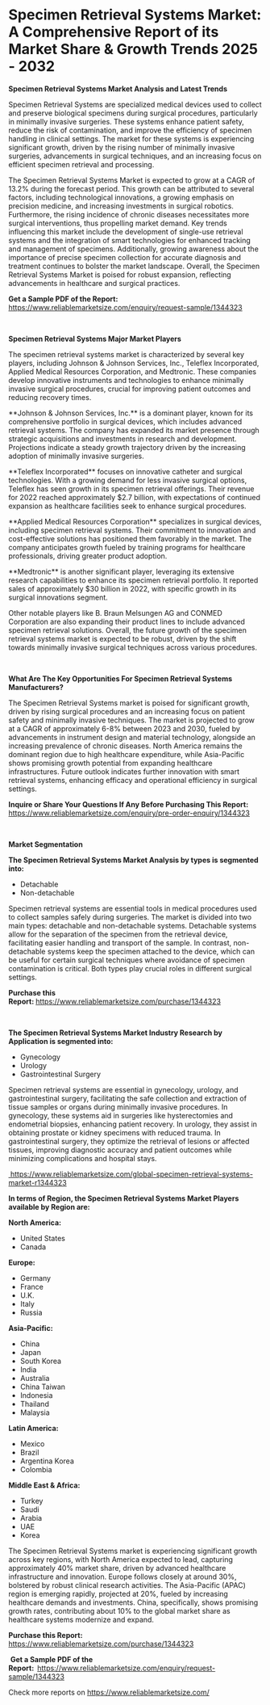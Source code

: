 <p><h1>Specimen Retrieval Systems Market: A Comprehensive Report of its Market Share & Growth Trends 2025 - 2032</h1></p><p><strong>Specimen Retrieval Systems Market Analysis and Latest Trends</strong></p>
<p><p>Specimen Retrieval Systems are specialized medical devices used to collect and preserve biological specimens during surgical procedures, particularly in minimally invasive surgeries. These systems enhance patient safety, reduce the risk of contamination, and improve the efficiency of specimen handling in clinical settings. The market for these systems is experiencing significant growth, driven by the rising number of minimally invasive surgeries, advancements in surgical techniques, and an increasing focus on efficient specimen retrieval and processing.</p><p>The Specimen Retrieval Systems Market is expected to grow at a CAGR of 13.2% during the forecast period. This growth can be attributed to several factors, including technological innovations, a growing emphasis on precision medicine, and increasing investments in surgical robotics. Furthermore, the rising incidence of chronic diseases necessitates more surgical interventions, thus propelling market demand. Key trends influencing this market include the development of single-use retrieval systems and the integration of smart technologies for enhanced tracking and management of specimens. Additionally, growing awareness about the importance of precise specimen collection for accurate diagnosis and treatment continues to bolster the market landscape. Overall, the Specimen Retrieval Systems Market is poised for robust expansion, reflecting advancements in healthcare and surgical practices.</p></p>
<p><strong>Get a Sample PDF of the Report:&nbsp;</strong> <a href="https://www.reliablemarketsize.com/enquiry/request-sample/1344323?utm_campaign=3563&utm_medium=2&utm_source=Github&utm_content=ia&utm_term=24032025&utm_id=specimen-retrieval-systems">https://www.reliablemarketsize.com/enquiry/request-sample/1344323</a></p>
<p>&nbsp;</p>
<p><strong>Specimen Retrieval Systems Major Market Players</strong></p>
<p><p>The specimen retrieval systems market is characterized by several key players, including Johnson & Johnson Services, Inc., Teleflex Incorporated, Applied Medical Resources Corporation, and Medtronic. These companies develop innovative instruments and technologies to enhance minimally invasive surgical procedures, crucial for improving patient outcomes and reducing recovery times.</p><p>**Johnson & Johnson Services, Inc.** is a dominant player, known for its comprehensive portfolio in surgical devices, which includes advanced retrieval systems. The company has expanded its market presence through strategic acquisitions and investments in research and development. Projections indicate a steady growth trajectory driven by the increasing adoption of minimally invasive surgeries.</p><p>**Teleflex Incorporated** focuses on innovative catheter and surgical technologies. With a growing demand for less invasive surgical options, Teleflex has seen growth in its specimen retrieval offerings. Their revenue for 2022 reached approximately $2.7 billion, with expectations of continued expansion as healthcare facilities seek to enhance surgical procedures.</p><p>**Applied Medical Resources Corporation** specializes in surgical devices, including specimen retrieval systems. Their commitment to innovation and cost-effective solutions has positioned them favorably in the market. The company anticipates growth fueled by training programs for healthcare professionals, driving greater product adoption.</p><p>**Medtronic** is another significant player, leveraging its extensive research capabilities to enhance its specimen retrieval portfolio. It reported sales of approximately $30 billion in 2022, with specific growth in its surgical innovations segment.</p><p>Other notable players like B. Braun Melsungen AG and CONMED Corporation are also expanding their product lines to include advanced specimen retrieval solutions. Overall, the future growth of the specimen retrieval systems market is expected to be robust, driven by the shift towards minimally invasive surgical techniques across various procedures.</p></p>
<p>&nbsp;</p>
<p><strong>What Are The Key Opportunities For Specimen Retrieval Systems Manufacturers?</strong></p>
<p><p>The Specimen Retrieval Systems market is poised for significant growth, driven by rising surgical procedures and an increasing focus on patient safety and minimally invasive techniques. The market is projected to grow at a CAGR of approximately 6-8% between 2023 and 2030, fueled by advancements in instrument design and material technology, alongside an increasing prevalence of chronic diseases. North America remains the dominant region due to high healthcare expenditure, while Asia-Pacific shows promising growth potential from expanding healthcare infrastructures. Future outlook indicates further innovation with smart retrieval systems, enhancing efficacy and operational efficiency in surgical settings.</p></p>
<p><strong>Inquire or Share Your Questions If Any Before Purchasing This Report:</strong> <a href="https://www.reliablemarketsize.com/enquiry/pre-order-enquiry/1344323?utm_campaign=3563&utm_medium=2&utm_source=Github&utm_content=ia&utm_term=24032025&utm_id=specimen-retrieval-systems">https://www.reliablemarketsize.com/enquiry/pre-order-enquiry/1344323</a></p>
<p>&nbsp;</p>
<p><strong>Market Segmentation</strong></p>
<p><strong>The Specimen Retrieval Systems Market Analysis by types is segmented into:</strong></p>
<p><ul><li>Detachable</li><li>Non-detachable</li></ul></p>
<p><p>Specimen retrieval systems are essential tools in medical procedures used to collect samples safely during surgeries. The market is divided into two main types: detachable and non-detachable systems. Detachable systems allow for the separation of the specimen from the retrieval device, facilitating easier handling and transport of the sample. In contrast, non-detachable systems keep the specimen attached to the device, which can be useful for certain surgical techniques where avoidance of specimen contamination is critical. Both types play crucial roles in different surgical settings.</p></p>
<p><strong>Purchase this Report:&nbsp;</strong><a href="https://www.reliablemarketsize.com/purchase/1344323?utm_campaign=3563&utm_medium=2&utm_source=Github&utm_content=ia&utm_term=24032025&utm_id=specimen-retrieval-systems">https://www.reliablemarketsize.com/purchase/1344323</a></p>
<p>&nbsp;</p>
<p><strong>The Specimen Retrieval Systems Market Industry Research by Application is segmented into:</strong></p>
<p><ul><li>Gynecology</li><li>Urology</li><li>Gastrointestinal Surgery</li></ul></p>
<p><p>Specimen retrieval systems are essential in gynecology, urology, and gastrointestinal surgery, facilitating the safe collection and extraction of tissue samples or organs during minimally invasive procedures. In gynecology, these systems aid in surgeries like hysterectomies and endometrial biopsies, enhancing patient recovery. In urology, they assist in obtaining prostate or kidney specimens with reduced trauma. In gastrointestinal surgery, they optimize the retrieval of lesions or affected tissues, improving diagnostic accuracy and patient outcomes while minimizing complications and hospital stays.</p></p>
<p><a href="https://www.reliablemarketsize.com/global-specimen-retrieval-systems-market-r1344323?utm_campaign=3563&utm_medium=2&utm_source=Github&utm_content=ia&utm_term=24032025&utm_id=specimen-retrieval-systems">&nbsp;https://www.reliablemarketsize.com/global-specimen-retrieval-systems-market-r1344323</a></p>
<p><strong>In terms of Region, the Specimen Retrieval Systems Market Players available by Region are:</strong></p>
<p>
    <p> <strong> North America: </strong>
        <ul>
            <li>United States</li>
            <li>Canada</li>
        </ul>
        </p> 
    <p> <strong> Europe: </strong>
        <ul>
            <li>Germany</li>
            <li>France</li>
            <li>U.K.</li>
            <li>Italy</li>
            <li>Russia</li>
        </ul>
        </p> 
    <p> <strong> Asia-Pacific: </strong>
        <ul>
            <li>China</li>
            <li>Japan</li>
            <li>South Korea</li>
            <li>India</li>
            <li>Australia</li>
            <li>China Taiwan</li>
            <li>Indonesia</li>
            <li>Thailand</li>
            <li>Malaysia</li>
        </ul>
        </p> 
    <p> <strong> Latin America: </strong>
        <ul>
            <li>Mexico</li>
            <li>Brazil</li>
            <li>Argentina Korea</li>
            <li>Colombia</li>
        </ul>
        </p> 
    <p> <strong> Middle East & Africa: </strong>
        <ul>
            <li>Turkey</li>
            <li>Saudi</li>
            <li>Arabia</li>
            <li>UAE</li>
            <li>Korea</li>
        </ul>
    </p>
    </p>
<p><p>The Specimen Retrieval Systems market is experiencing significant growth across key regions, with North America expected to lead, capturing approximately 40% market share, driven by advanced healthcare infrastructure and innovation. Europe follows closely at around 30%, bolstered by robust clinical research activities. The Asia-Pacific (APAC) region is emerging rapidly, projected at 20%, fueled by increasing healthcare demands and investments. China, specifically, shows promising growth rates, contributing about 10% to the global market share as healthcare systems modernize and expand.</p></p>
<p><strong>Purchase this Report: </strong><a href="https://www.reliablemarketsize.com/purchase/1344323?utm_campaign=3563&utm_medium=2&utm_source=Github&utm_content=ia&utm_term=24032025&utm_id=specimen-retrieval-systems">https://www.reliablemarketsize.com/purchase/1344323</a></p>
<p>&nbsp;<strong>Get a Sample PDF of the Report:&nbsp;&nbsp;</strong><a href="https://www.reliablemarketsize.com/enquiry/request-sample/1344323?utm_campaign=3563&utm_medium=2&utm_source=Github&utm_content=ia&utm_term=24032025&utm_id=specimen-retrieval-systems">https://www.reliablemarketsize.com/enquiry/request-sample/1344323</a></p>
<p><strong></strong></p>
<p>Check more reports on <a href="https://www.reliablemarketsize.com/?utm_campaign=3563&utm_medium=2&utm_source=Github&utm_content=ia&utm_term=24032025&utm_id=specimen-retrieval-systems">https://www.reliablemarketsize.com/</a></p>
